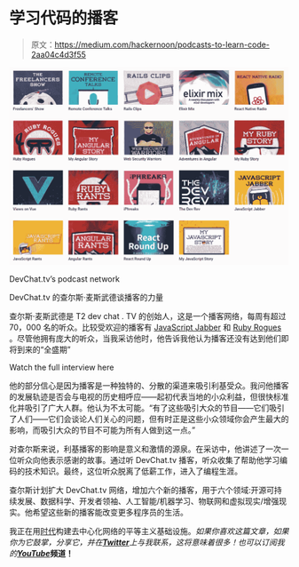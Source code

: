 # 学习代码的播客

> 原文：<https://medium.com/hackernoon/podcasts-to-learn-code-2aa04c4d3f55>

![](img/b49326f8e1024774cf10695d45006c35.png)

DevChat.tv’s podcast network

DevChat.tv 的查尔斯·麦斯武德谈播客的力量

查尔斯·麦斯武德是 T2 dev chat . TV 的创始人，这是一个播客网络，每周有超过 70，000 名的听众。比较受欢迎的播客有 [JavaScript Jabber](https://devchat.tv/js-jabber/) 和 [Ruby Rogues](https://devchat.tv/ruby-rogues/) 。尽管他拥有庞大的听众，当我采访他时，他告诉我他认为播客还没有达到他们即将到来的“全盛期”

Watch the full interview here

他的部分信心是因为播客是一种独特的、分散的渠道来吸引利基受众。我问他播客的发展轨迹是否会与电视的历史相呼应——起初代表当地的小众利益，但很快标准化并吸引了广大人群。他认为不太可能。“有了这些吸引大众的节目——它们吸引了人们——它们会谈论人们关心的问题，但有时正是这些小众领域你会产生最大的影响，而吸引大众的节目不可能为所有人做到这一点。”

对查尔斯来说，利基播客的影响是意义和激情的源泉。在采访中，他讲述了一次一位听众向他表示感谢的故事。通过听 DevChat.tv 播客，听众收集了帮助他学习编码的技术知识。最终，这位听众脱离了低薪工作，进入了编程生涯。

查尔斯计划扩大 DevChat.tv 网络，增加六个新的播客，用于六个领域:开源可持续发展、数据科学、开发者领袖、人工智能/机器学习、物联网和虚拟现实/增强现实。他希望这些新的播客能改变更多程序员的生活。

我正在用[时代](https://era.eco/#step1)构建去中心化网络的平等主义基础设施。*如果你喜欢这篇文章，如果你为它鼓掌，分享它，并在*[***Twitter***](https://twitter.com/ambercazzell)*上与我联系，这将意味着很多！也可以订阅我的*[***YouTube***](https://www.youtube.com/channel/UCJsTKB06gr8smQQIkbIXc9Q)**频道！**